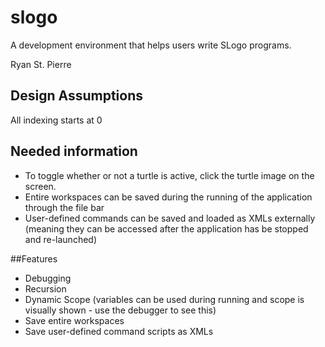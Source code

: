 # slogo

A development environment that helps users write SLogo programs.

Ryan St. Pierre

## Design Assumptions

All indexing starts at 0

## Needed information

* To toggle whether or not a turtle is active, click the turtle image on the screen.
* Entire workspaces can be saved during the running of the application through the file bar
* User-defined commands can be saved and loaded as XMLs externally (meaning they can be accessed after the application has be stopped and re-launched)

##Features 

* Debugging 
* Recursion
* Dynamic Scope (variables can be used during running and scope is visually shown - use the debugger to see this) 
* Save entire workspaces
* Save user-defined command scripts as XMLs
